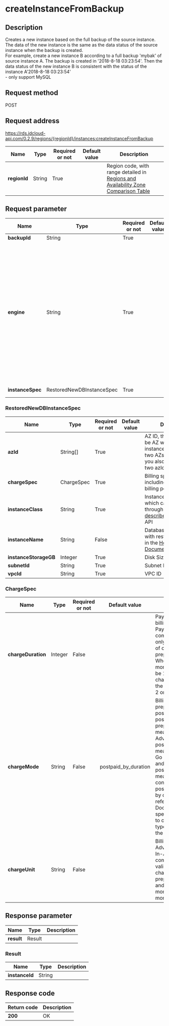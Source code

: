 # createInstanceFromBackup


## Description
Creates a new instance based on the full backup of the source instance. The data of the new instance is the same as the data status of the source instance when the backup is created. <br>For example, create a new instance B according to a full backup 'mybak' of source instance A. The backup is created in '2018-8-18 03:23:54'. Then the data status of the new instance B is consistent with the status of the instance A'2018-8-18 03:23:54'<br>- only support MySQL

## Request method
POST

## Request address
https://rds.jdcloud-api.com/0.2.9/regions/{regionId}/instances:createInstanceFromBackup

|Name|Type|Required or not|Default value|Description|
|---|---|---|---|---|
|**regionId**|String|True| |Region code, with range detailed in [Regions and Availability Zone Comparison Table](../Enum-Definitions/Regions-AZ.md)|

## Request parameter
|Name|Type|Required or not|Default value|Description|
|---|---|---|---|---|
|**backupId**|String|True| |Backup ID|
|**engine**|String|True| |The identifier is an instance of what type is created, such as MySQL, SQL Server, etc. For details, see the document [Enumeration Parameter Definition] (../Enum-Definitions/Enum-Definitions.md)<br>** Note: The engine that backs up the source instance must be the same as the engine of the instance to be created**|
|**instanceSpec**|RestoredNewDBInstanceSpec|True| |New Instance Type Created|

### RestoredNewDBInstanceSpec
|Name|Type|Required or not|Default value|Description|
|---|---|---|---|---|
|**azId**|String[]|True| |AZ ID, the first ID must be AZ where the primary instance is located. If the two AZs are the same, you also need to enter two azIds.|
|**chargeSpec**|ChargeSpec|True| |Billing specification, including billing type, billing period, etc.|
|**instanceClass**|String|True| |Instance type code, which can be obtained through [describeInstanceClasses](../instance/describeInstanceClasses.md) API|
|**instanceName**|String|False| |Database instance name with restrictions detailed in the [Help Center Documentation](../../../documentation/Cloud-Database-and-Cache/RDS/Introduction/Restrictions/SQLServer-Restrictions.md)|
|**instanceStorageGB**|Integer|True| |Disk Size, Unit: GB|
|**subnetId**|String|True| |Subnet ID|
|**vpcId**|String|True| |VPC ID|
### ChargeSpec
|Name|Type|Required or not|Default value|Description|
|---|---|---|---|---|
|**chargeDuration**|Integer|False| |Pay-In-Advance billing duration, the Pay-In-Advance is compulsory and valid only when the value of chargeMode is prepaid_by_duration. When chargeUnit is month, the value shall be 1~9; when chargeUnit is year, the value shall be 1, 2 or 3|
|**chargeMode**|String|False|postpaid_by_duration|Billing model value is prepaid_by_duration, postpaid_by_usage or postpaid_by_duration; prepaid_by_duration means Pay-In-Advance, postpaid_by_usage means Pay-As-You-Go By Consumption and postpaid_by_duration means pay by configuration; is postpaid_by_duration by default. Please refer to the Help Documentation of specific product line to confirm the billing type supported by the production line|
|**chargeUnit**|String|False| |Billing unit of Pay-In-Advance, the Pay-In-Advance is compulsory, and valid only when chargeMode is prepaid_by_duration, and the value is month or year and month by default|

## Response parameter
|Name|Type|Description|
|---|---|---|
|**result**|Result| |


### Result
|Name|Type|Description|
|---|---|---|
|**instanceId**|String| |

## Response code
|Return code|Description|
|---|---|
|**200**|OK|
